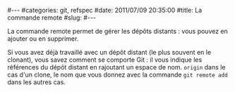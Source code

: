 #---
#categories: git, refspec
#date: 2011/07/09 20:35:00
#title: La commande remote
#slug: 
#---

La commande remote permet de gérer les dépôts distants : vous pouvez en
ajouter ou en supprimer. 



Si vous avez déjà travaillé avec un dépôt distant (le plus souvent
en le clonant), vous savez comment se comporte Git : il vous indique
les références du dépôt distant en rajoutant un espace de nom. `origin`
dans le cas d'un clone, le nom que vous donnez avec la commande `git remote add`
dans les autres cas.

